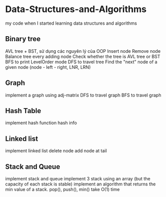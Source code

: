 # Data-Structures-and-Algorithms
my code when I started learning data structures and algorithms

## Binary tree
AVL tree + BST, sử dụng các nguyên lý của OOP
Insert node
Remove node
Balance tree every adding node
Check whether the tree is AVL tree or BST
BFS to print LevelOrder mode
DFS to travel tree
Find the "next" node of a given node (node - left - right, LNR, LRN)

## Graph
implement a graph using adj-matrix
DFS to travel graph
BFS to travel graph

## Hash Table
implement hash function
hash info

## Linked list
implement linked list
delete node
add node at tail

## Stack and Queue
implement stack and queue
implement 3 stack using an array (but the capacity of each stack is stable)
implement an algorithm that returns the min value of a stack. pop(), push(), min() take O(1) time